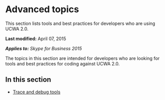 
# Advanced topics
This section lists tools and best practices for developers who are using UCWA 2.0.

 **Last modified:** April 07, 2015

 _**Applies to:** Skype for Business 2015_

The topics in this section are intended for developers who are looking for tools and best practices for coding against UCWA 2.0.


## In this section


- [Trace and debug tools](TraceAndDebugTools.md)
 
